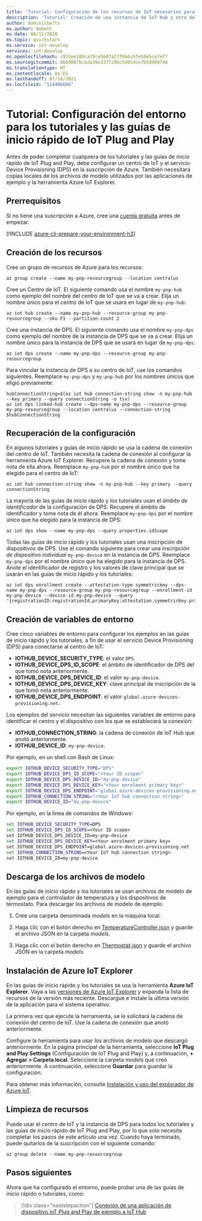 ```yaml
---
title: 'Tutorial: Configuración de los recursos de IoT necesarios para IoT Plug and Play | Microsoft Docs'
description: 'Tutorial: Creación de una instancia de IoT Hub y otra del servicio de aprovisionamiento de dispositivos para usarlas con las guías de inicio rápido y los tutoriales de IoT Plug and Play.'
author: dominicbetts
ms.author: dobett
ms.date: 08/11/2020
ms.topic: quickstart
ms.service: iot-develop
services: iot-develop
ms.openlocfilehash: c932ee18bca79ce5607a27f6b6c6fe58e5ce7ef7
ms.sourcegitcommit: 8669087bcbda39e3377296c54014ce7b58909746
ms.translationtype: HT
ms.contentlocale: es-ES
ms.lasthandoff: 07/18/2021
ms.locfileid: "114406686"
---
```

# <a name="tutorial-set-up-your-environment-for-the-iot-plug-and-play-quickstarts-and-tutorials"></a>Tutorial: Configuración del entorno para los tutoriales y las guías de inicio rápido de IoT Plug and Play

Antes de poder completar cualquiera de los tutoriales y las guías de inicio rápido de IoT Plug and Play, debe configurar un centro de IoT y el servicio Device Provisioning (DPS) en la suscripción de Azure. También necesitará copias locales de los archivos de modelo utilizados por las aplicaciones de ejemplo y la herramienta Azure IoT Explorer.

## <a name="prerequisites"></a>Prerrequisitos

Si no tiene una suscripción a Azure, cree una [cuenta gratuita](https://azure.microsoft.com/free/?WT.mc_id=A261C142F) antes de empezar.

[!INCLUDE [azure-cli-prepare-your-environment-h3](../../includes/azure-cli-prepare-your-environment-h3.md)]

## <a name="create-the-resources"></a>Creación de los recursos

Cree un grupo de recursos de Azure para los recursos:

```azurecli-interactive
az group create --name my-pnp-resourcegroup --location centralus
```

Cree un Centro de IoT. El siguiente comando usa el nombre `my-pnp-hub` como ejemplo del nombre del centro de IoT que se va a crear. Elija un nombre único para el centro de IoT que se usará en lugar de `my-pnp-hub`:

```azurecli-interactive
az iot hub create --name my-pnp-hub --resource-group my-pnp-resourcegroup --sku F1 --partition-count 2
```

Cree una instancia de DPS. El siguiente comando usa el nombre `my-pnp-dps` como ejemplo del nombre de la instancia de DPS que se va a crear. Elija un nombre único para la instancia de DPS que se usará en lugar de `my-pnp-dps`:

```azurecli-interactive
az iot dps create --name my-pnp-dps --resource-group my-pnp-resourcegroup
```

Para vincular la instancia de DPS a su centro de IoT, use los comandos siguientes. Reemplace `my-pnp-dps` y `my-pnp-hub` por los nombres únicos que eligió previamente:

```azurecli-interactive
hubConnectionString=$(az iot hub connection-string show -n my-pnp-hub --key primary --query connectionString -o tsv)
az iot dps linked-hub create --dps-name my-pnp-dps --resource-group my-pnp-resourcegroup --location centralus --connection-string $hubConnectionString
```

## <a name="retrieve-the-settings"></a>Recuperación de la configuración

En algunos tutoriales y guías de inicio rápido se usa la cadena de conexión del centro de IoT. También necesita la cadena de conexión al configurar la herramienta Azure IoT Explorer. Recupere la cadena de conexión y tome nota de ella ahora. Reemplace `my-pnp-hub` por el nombre único que ha elegido para el centro de IoT:

```azurecli-interactive
az iot hub connection-string show -n my-pnp-hub --key primary --query connectionString
```

La mayoría de las guías de inicio rápido y los tutoriales usan el *ámbito de identificador* de la configuración de DPS. Recupere el ámbito de identificador y tome nota de él ahora. Reemplace `my-pnp-dps` por el nombre único que ha elegido para la instancia de DPS:

```azurecli-interactive
az iot dps show --name my-pnp-dps --query properties.idScope
```

Todas las guías de inicio rápido y los tutoriales usan una inscripción de dispositivos de DPS. Use el comando siguiente para crear una *inscripción de dispositivo individual* `my-pnp-device` en la instancia de DPS. Reemplace `my-pnp-dps` por el nombre único que ha elegido para la instancia de DPS. Anote el identificador de registro y los valores de clave principal que se usarán en las guías de inicio rápido y los tutoriales:

```azurecli-interactive
az iot dps enrollment create --attestation-type symmetrickey --dps-name my-pnp-dps --resource-group my-pnp-resourcegroup --enrollment-id my-pnp-device --device-id my-pnp-device --query '{registrationID:registrationId,primaryKey:attestation.symmetricKey.primaryKey}'
```

## <a name="create-environment-variables"></a>Creación de variables de entorno

Cree cinco variables de entorno para configurar los ejemplos en las guías de inicio rápido y los tutoriales, a fin de usar el servicio Device Provisioning (DPS) para conectarse al centro de IoT:

* **IOTHUB_DEVICE_SECURITY_TYPE**: el valor `DPS`.
* **IOTHUB_DEVICE_DPS_ID_SCOPE**: el ámbito de identificador de DPS del que tomó nota anteriormente.
* **IOTHUB_DEVICE_DPS_DEVICE_ID**: el valor `my-pnp-device`.
* **IOTHUB_DEVICE_DPS_DEVICE_KEY**: clave principal de inscripción de la que tomó nota anteriormente.
* **IOTHUB_DEVICE_DPS_ENDPOINT**: el valor `global.azure-devices-provisioning.net`.

Los ejemplos del servicio necesitan las siguientes variables de entorno para identificar el centro y el dispositivo con los que se establecerá la conexión:

* **IOTHUB_CONNECTION_STRING**: la cadena de conexión de IoT Hub que anotó anteriormente.
* **IOTHUB_DEVICE_ID**: `my-pnp-device`.

Por ejemplo, en un shell con Bash de Linux:

```bash
export IOTHUB_DEVICE_SECURITY_TYPE="DPS"
export IOTHUB_DEVICE_DPS_ID_SCOPE="<Your ID scope>"
export IOTHUB_DEVICE_DPS_DEVICE_ID="my-pnp-device"
export IOTHUB_DEVICE_DPS_DEVICE_KEY="<Your enrolment primary key>"
export IOTHUB_DEVICE_DPS_ENDPOINT="global.azure-devices-provisioning.net"
export IOTHUB_CONNECTION_STRING="<Your IoT hub connection string>"
export IOTHUB_DEVICE_ID="my-pnp-device"
```

Por ejemplo, en la línea de comandos de Windows:

```cmd
set IOTHUB_DEVICE_SECURITY_TYPE=DPS
set IOTHUB_DEVICE_DPS_ID_SCOPE=<Your ID scope>
set IOTHUB_DEVICE_DPS_DEVICE_ID=my-pnp-device
set IOTHUB_DEVICE_DPS_DEVICE_KEY=<Your enrolment primary key>
set IOTHUB_DEVICE_DPS_ENDPOINT=global.azure-devices-provisioning.net
set IOTHUB_CONNECTION_STRING=<Your IoT hub connection string>
set IOTHUB_DEVICE_ID=my-pnp-device
```

## <a name="download-the-model-files"></a>Descarga de los archivos de modelo

En las guías de inicio rápido y los tutoriales se usan archivos de modelo de ejemplo para el controlador de temperatura y los dispositivos de termostato. Para descargar los archivos de modelo de ejemplo:

1. Cree una carpeta denominada *models* en la máquina local.

1. Haga clic con el botón derecho en [TemperatureController.json](https://raw.githubusercontent.com/Azure/opendigitaltwins-dtdl/master/DTDL/v2/samples/TemperatureController.json) y guarde el archivo JSON en la carpeta *models*.

1. Haga clic con el botón derecho en [Thermostat.json](https://raw.githubusercontent.com/Azure/opendigitaltwins-dtdl/master/DTDL/v2/samples/Thermostat.json) y guarde el archivo JSON en la carpeta *models*.

## <a name="install-the-azure-iot-explorer"></a>Instalación de Azure IoT Explorer

En las guías de inicio rápido y los tutoriales se usa la herramienta **Azure IoT Explorer**. Vaya a las [versiones de Azure IoT Explorer](https://github.com/Azure/azure-iot-explorer/releases) y expanda la lista de recursos de la versión más reciente. Descargue e instale la última versión de la aplicación para el sistema operativo.

La primera vez que ejecute la herramienta, se le solicitará la cadena de conexión del centro de IoT. Use la cadena de conexión que anotó anteriormente.

Configure la herramienta para usar los archivos de modelo que descargó anteriormente. En la página principal de la herramienta, seleccione **IoT Plug and Play Settings** (Configuración de IoT Plug and Play) y, a continuación, **+ Agregar > Carpeta local**. Seleccione la carpeta *models* que creó anteriormente. A continuación, seleccione **Guardar** para guardar la configuración.

Para obtener más información, consulte [Instalación y uso del explorador de Azure IoT](../iot-fundamentals/howto-use-iot-explorer.md).

## <a name="clean-up-resources"></a>Limpieza de recursos

Puede usar el centro de IoT y la instancia de DPS para todos los tutoriales y las guías de inicio rápido de IoT Plug and Play, por lo que solo necesita completar los pasos de este artículo una vez. Cuando haya terminado, puede quitarlos de la suscripción con el siguiente comando:

```azurecli-interactive
az group delete --name my-pnp-resourcegroup
```

## <a name="next-steps"></a>Pasos siguientes

Ahora que ha configurado el entorno, puede probar una de las guías de inicio rápido o tutoriales, como:

> [!div class="nextstepaction"]
> [Conexión de una aplicación de dispositivo IoT Plug and Play de ejemplo a IoT Hub](tutorial-connect-device.md)
